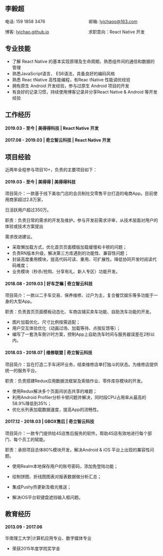 ## 李毅超

电话: 159 1858 3476　　　　　　　 　　　邮箱: lyichaoo@163.com

博客: [lyichao.github.io](https://lyichao.github.io/)　　　　　　　　　  求职意向：React Native 开发　

## 专业技能

* 了解 React Native 的基本实现原理及生命周期，熟悉组件间的通信和数据的管理
* 熟悉JavaScript语言、 ES6语法，具备良好的编码风格
* 熟悉 Reac tNative 高性能编程，有Reac tNative 性能调优经验
* 拥有原生 Android 开发经验，参与过原生 Android 项目的开发
* 有良好的记录习惯，持续使用博客记录并分享React Native & Android 等开发经验

## 工作经历

#### 2019.03 - 至今 | 美得得科技 | React Native 开发

#### 2017.08 - 2019.03 | 奇立智云科技 | React Native 开发

## 项目经验

近两年全程参与项目10+，负责的主要项目如下：

#### 2019.03 - 至今 | 美得得 | 美得得科技

项目简介：一款基于线下美妆门店的会员制社交零售平台打造的电商App。目前使用商家超过2.8万家，

日活跃用户超过350万。

职责：负责日常的需求的开发及维护。参与开发前需求评审，从技术层面对用户的体验或技术方案提出

需求改进建议。

- 采取懒加载方式，优化首页页面模版加载缓慢和卡顿的问题；
- 负责RN版本升级，解决第三方库遇到的功能性、兼容性问题；
- 封装高度重用模块，提高代码可读、重用、可扩展性。降低协同开发时阅读代码难度；
- 业务模块（秒杀/抢购、分享有礼、新人专区）功能开发。

#### 2018.08 - 2019.03 | 好车芝嘛 | 奇立智云科技

项目简介：一款以二手车交易、保养维修、过户为主，复合餐饮娱乐等多功能于一身的大型App。

职责：负责首页页面模板动态化、车商店铺买卖车功能、自助洗车功能的开发。

- 图片加载优化、尺寸比例按需适配；
- 用户交互体验优化（动画过场、加载等待、点按反馈等）；
- 编写了一套洗车倒计时方案，控制App上自助洗车时间与服务器误差在2秒以内。

#### 2018.03 - 2018.07 | 维修联盟 | 奇立智云科技

项目简介：旨在打造二手车闭环业务，结束维修店单打独斗的状态。为维修店提供统一的服务平台。


职责：负责搭建Redux应用数据流框架及索赔作业、零件库存模块的开发。

- 使用Redux解决多个页面间状态共享的难题；
- 利用Android Profiler分析卡顿问题并解决，同时段CPU占用率从最高的58.9%降低到35%；
- 优化长列表加载数据速度，提高App的流畅性。

#### 2017.12 - 2018.03 | GBOX售后 | 奇立智云科技

项目简介：一款专门提供给4S店售后服务的软件。帮助4S店有效地进行每个部门、每个员工的赋能。


职责：承担项目总体80%模块开发，解决Android & iOS 平台上出现的兼容性问题。

- 使用Realm本地保存用户的账号密码，添加免登陆功能；
- 绘制饼图、折线图图表对报表数据做分析汇总；

- 集成Pushy热更新及极光推送；
- 解决iOS平台软键盘遮挡输入框问题。

## 教育经历

#### 2013.09 - 2017.06

华南理工大学|计算机应用专业、数字媒体专业

* 荣获2015年度学院奖学金
